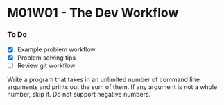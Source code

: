 # M01W01 - The Dev Workflow

### To Do
- [x] Example problem workflow
- [x] Problem solving tips
- [ ] Review git workflow

Write a program that takes in an unlimited number of command line arguments and prints out the sum of them. If any argument is not a whole number, skip it. Do not support negative numbers.
















